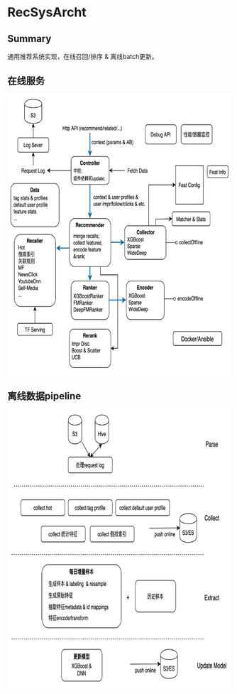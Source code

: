 # RecSysArcht

## Summary

通用推荐系统实现，在线召回/排序 & 离线batch更新。

## 在线服务

<img src="https://github.com/cyber4ron/notes/blob/master/images/rec_sys_online.jpg" width="737" height="630">

## 离线数据pipeline

<img src="https://github.com/cyber4ron/notes/blob/master/images/rec_sys_offline.jpg" width="775" height="626">

